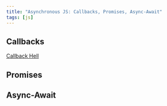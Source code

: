 ```yaml
---
title: "Asynchronous JS: Callbacks, Promises, Async-Await"
tags: [js]
---
```


<!-- TODO: Write content -->

## Callbacks

[Callback Hell](http://callbackhell.com/)

## Promises

## Async-Await
